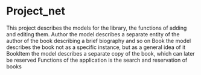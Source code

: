 ﻿# Project_net
This project describes the models for the library, the functions of adding and editing them.
Author the model describes a separate entity of the author of the book describing a brief biography and so on
Book the model describes the book not as a specific instance, but as a general idea of it
BookItem the model describes a separate copy of the book, which can later be reserved
Functions of the application is the search and reservation of books
